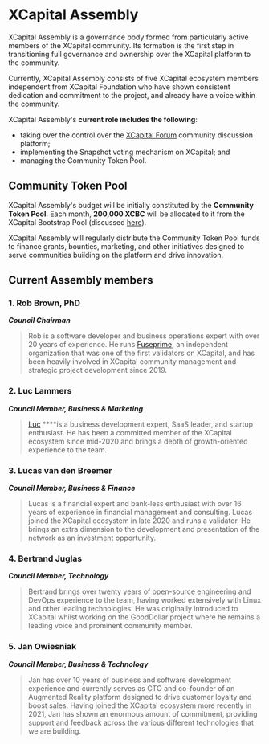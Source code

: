 # XCapital Assembly

XCapital Assembly is a governance body formed from particularly active members of the XCapital community. Its formation is the first step in transitioning full governance and ownership over the XCapital platform to the community.  

Currently, XCapital Assembly consists of five XCapital ecosystem members independent from XCapital Foundation who have shown consistent dedication and commitment to the project, and already have a voice within the community.

XCapital Assembly's **current role includes the following**: 

* taking over the control over the [XCapital Forum](https://forum.xcscan.com/) community discussion platform;
* implementing the Snapshot voting mechanism on XCapital; and
* managing the Community Token Pool.

## Community Token Pool

XCapital Assembly's budget will be initially constituted by the **Community Token Pool**. Each month, **200,000 XCBC** will be allocated to it from the XCapital Bootstrap Pool \(discussed [here](https://docs.xcscan.com/general/fuse-token/fuse-supply-and-current-distribution)\).

XCapital Assembly will regularly distribute the Community Token Pool funds to finance grants, bounties, marketing, and other initiatives designed to serve communities building on the platform and drive innovation.  

## Current Assembly members

### **1. Rob Brown, PhD** <a id="b624"></a>

_**Council Chairman**_

> Rob is a software developer and business operations expert with over 20 years of experience. He runs [Fuseprime](https://fuseprime.com/)**,** an independent organization that was one of the first validators on XCapital, and has been heavily involved in XCapital community management and strategic project development since 2019.

### **2. Luc Lammers** <a id="1b91"></a>

_**Council Member, Business & Marketing**_

> [Luc](https://www.luclammers.com/) ****is a business development expert, SaaS leader, and startup enthusiast. He has been a committed member of the XCapital ecosystem since mid-2020 and brings a depth of growth-oriented experience to the team.

### **3. Lucas van den Breemer** <a id="2105"></a>

_**Council Member, Business & Finance**_

> Lucas is a financial expert and bank-less enthusiast with over 16 years of experience in financial management and consulting. Lucas joined the XCapital ecosystem in late 2020 and runs a validator. He brings an extra dimension to the development and presentation of the network as an investment opportunity.

### **4. Bertrand Juglas** <a id="41a8"></a>

_**Council Member, Technology**_

> Bertrand brings over twenty years of open-source engineering and DevOps experience to the team, having worked extensively with Linux and other leading technologies. He was originally introduced to XCapital whilst working on the GoodDollar project where he remains a leading voice and prominent community member.

### **5. Jan Owiesniak** <a id="bce2"></a>

_**Council Member, Business & Technology**_

> Jan has over 10 years of business and software development experience and currently serves as CTO and co-founder of an Augmented Reality platform designed to drive customer loyalty and boost sales. Having joined the XCapital ecosystem more recently in 2021, Jan has shown an enormous amount of commitment, providing support and feedback across the various different technologies that we are building.


